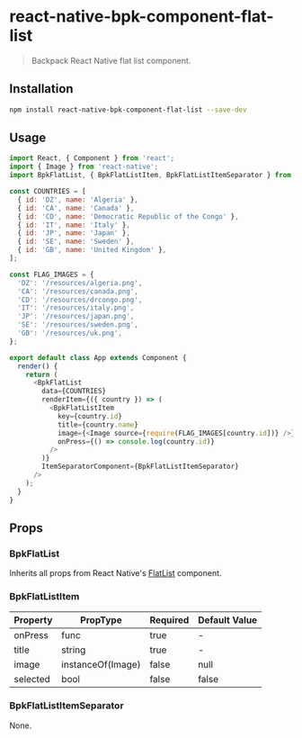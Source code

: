 # react-native-bpk-component-flat-list

> Backpack React Native flat list component.

## Installation

```sh
npm install react-native-bpk-component-flat-list --save-dev
```


## Usage

```js
import React, { Component } from 'react';
import { Image } from 'react-native';
import BpkFlatList, { BpkFlatListItem, BpkFlatListItemSeparator } from 'react-native-bpk-component-flat-list';

const COUNTRIES = [
  { id: 'DZ', name: 'Algeria' },
  { id: 'CA', name: 'Canada' },
  { id: 'CD', name: 'Democratic Republic of the Congo' },
  { id: 'IT', name: 'Italy' },
  { id: 'JP', name: 'Japan' },
  { id: 'SE', name: 'Sweden' },
  { id: 'GB', name: 'United Kingdom' },
];

const FLAG_IMAGES = {
  'DZ': '/resources/algeria.png',
  'CA': '/resources/canada.png',
  'CD': '/resources/drcongo.png',
  'IT': '/resources/italy.png',
  'JP': '/resources/japan.png',
  'SE': '/resources/sweden.png',
  'GB': '/resources/uk.png',
};

export default class App extends Component {
  render() {
    return (
      <BpkFlatList
        data={COUNTRIES}
        renderItem={({ country }) => (
          <BpkFlatListItem
            key={country.id}
            title={country.name}
            image={<Image source={require(FLAG_IMAGES[country.id])} />}
            onPress={() => console.log(country.id)}
          />
        )}
        ItemSeparatorComponent={BpkFlatListItemSeparator}
      />
    );
  }
}
```

## Props

### BpkFlatList

Inherits all props from React Native's [FlatList](https://facebook.github.io/react-native/docs/flatlist.html) component.

### BpkFlatListItem

| Property           | PropType                              | Required | Default Value |
| ------------------ | ------------------------------------- | -------- | ------------- |
| onPress            | func                                  | true     | -             |
| title              | string                                | true     | -             |
| image              | instanceOf(Image)                     | false    | null          |
| selected           | bool                                  | false    | false         |

### BpkFlatListItemSeparator

None.
